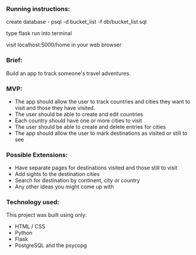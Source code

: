 ### Running instructions: 
create database - psql -d bucket_list -f db/bucket_list.sql

type flask run into terminal 

visit localhost:5000/home in your web browser

### Brief:
Build an app to track someone's travel adventures.

### MVP:

 * The app should allow the user to track countries and cities they want to visit and those they have visited.
 * The user should be able to create and edit countries
 * Each country should have one or more cities to visit
 * The user should be able to create and delete entries for cities
 * The app should allow the user to mark destinations as visited or still to see
 ### Possible Extensions:

 * Have separate pages for destinations visited and those still to visit
 * Add sights to the destination cities
 * Search for destination by continent, city or country
 * Any other ideas you might come up with

### Technology used:

This project was built using only:

* HTML / CSS
* Python
* Flask
* PostgreSQL and the psycopg

